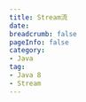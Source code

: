 ```yaml
---
title: Stream流
date: 
breadcrumb: false
pageInfo: false
category:
- Java
tag:
- Java 8
- Stream
---
```


